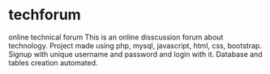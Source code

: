 # techforum
online technical forum
This is an online disscussion forum about technology.
Project made using php, mysql, javascript, html, css, bootstrap.
Signup with unique username and password and login with it.
Database and tables creation automated.
